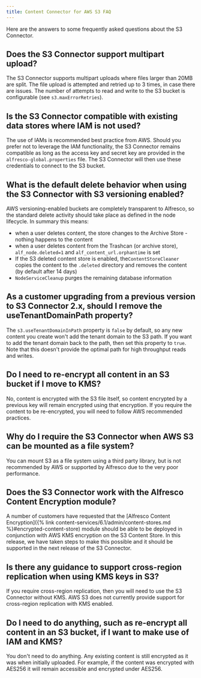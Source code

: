 ```yaml
---
title: Content Connector for AWS S3 FAQ
---
```


Here are the answers to some frequently asked questions about the S3 Connector.

## Does the S3 Connector support multipart upload?

The S3 Connector supports multipart uploads where files larger than 20MB are split. The file upload is attempted and retried up to 3 times, in case there are issues. The number of attempts to read and write to the S3 bucket is configurable (see `s3.maxErrorRetries`).

## Is the S3 Connector compatible with existing data stores where IAM is not used?

The use of IAMs is recommended best practice from AWS. Should you prefer not to leverage the IAM functionality, the S3 Connector remains compatible as long as the access key and secret key are provided in the `alfresco-global.properties` file. The S3 Connector will then use these credentials to connect to the S3 bucket.

## What is the default delete behavior when using the S3 Connector with S3 versioning enabled?

AWS versioning-enabled buckets are completely transparent to Alfresco, so the standard delete activity should take place as defined in the node lifecycle. In summary this means:

* when a user deletes content, the store changes to the Archive Store - nothing happens to the content
* when a user deletes content from the Trashcan (or archive store), `alf_node.deleted=1` and `alf_content_url.orphantime` is set
* If the S3 deleted content store is enabled, the`ContentStoreCleaner` copies the content to the `.deleted` directory and removes the content (by default after 14 days)
* `NodeServiceCleanup` purges the remaining database information

## As a customer upgrading from a previous version to S3 Connector 2.x, should I remove the useTenantDomainPath property?

The `s3.useTenantDomainInPath` property is `false` by default, so any new content you create won't add the tenant domain to the S3 path. If you want to add the tenant domain back to the path, then set this property to `true`. Note that this doesn't provide the optimal path for high throughput reads and writes.

## Do I need to re-encrypt all content in an S3 bucket if I move to KMS?

No, content is encrypted with the S3 file itself, so content encrypted by a previous key will remain encrypted using that encryption. If you require the content to be re-encrypted, you will need to follow AWS recommended practices.

## Why do I require the S3 Connector when AWS S3 can be mounted as a file system?

You can mount S3 as a file system using a third party library, but is not recommended by AWS or supported by Alfresco due to the very poor performance.

## Does the S3 Connector work with the Alfresco Content Encryption module?

A number of customers have requested that the [Alfresco Content Encryption]({% link content-services/6.1/admin/content-stores.md %}#encrypted-content-store) module should be able to be deployed in conjunction with AWS KMS encryption on the S3 Content Store. In this release, we have taken steps to make this possible and it should be supported in the next release of the S3 Connector.

## Is there any guidance to support cross-region replication when using KMS keys in S3?

If you require cross-region replication, then you will need to use the S3 Connector without KMS. AWS S3 does not currently provide support for cross-region replication with KMS enabled.

## Do I need to do anything, such as re-encrypt all content in an S3 bucket, if I want to make use of IAM and KMS?

You don't need to do anything. Any existing content is still encrypted as it was when initially uploaded. For example, if the content was encrypted with AES256 it will remain accessible and encrypted under AES256.
